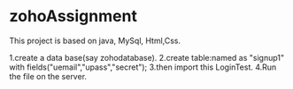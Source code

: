 # zohoAssignment
This project is based on java, MySql, Html,Css.

1.create a data base(say zohodatabase).
2.create table:named as "signup1" with fields("uemail","upass","secret");
3.then import this LoginTest.
4.Run the file on the server.
